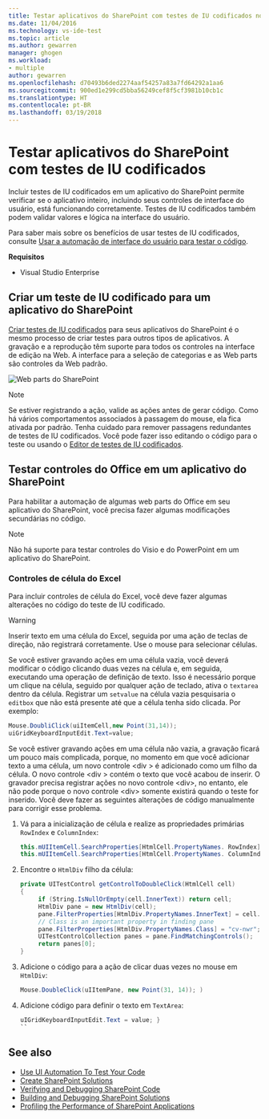 ```yaml
---
title: Testar aplicativos do SharePoint com testes de IU codificados no Visual Studio | Microsoft Docs
ms.date: 11/04/2016
ms.technology: vs-ide-test
ms.topic: article
ms.author: gewarren
manager: ghogen
ms.workload:
- multiple
author: gewarren
ms.openlocfilehash: d70493b6ded2274aaf54257a83a7fd64292a1aa6
ms.sourcegitcommit: 900ed1e299cd5bba56249cef8f5cf3981b10cb1c
ms.translationtype: HT
ms.contentlocale: pt-BR
ms.lasthandoff: 03/19/2018
---
```

# <a name="test-sharepoint-applications-with-coded-ui-tests"></a>Testar aplicativos do SharePoint com testes de IU codificados

Incluir testes de IU codificados em um aplicativo do SharePoint permite verificar se o aplicativo inteiro, incluindo seus controles de interface do usuário, está funcionando corretamente. Testes de IU codificados também podem validar valores e lógica na interface do usuário.

Para saber mais sobre os benefícios de usar testes de IU codificados, consulte [Usar a automação de interface do usuário para testar o código](../test/use-ui-automation-to-test-your-code.md).

**Requisitos**

- Visual Studio Enterprise

## <a name="create-a-coded-ui-test-for-a-sharepoint-app"></a>Criar um teste de IU codificado para um aplicativo do SharePoint

[Criar testes de IU codificados](../test/use-ui-automation-to-test-your-code.md) para seus aplicativos do SharePoint é o mesmo processo de criar testes para outros tipos de aplicativos. A gravação e a reprodução têm suporte para todos os controles na interface de edição na Web. A interface para a seleção de categorias e as Web parts são controles da Web padrão.

![Web parts do SharePoint](../test/media/cuit_sharepoint.png)

> [!NOTE]
> Se estiver registrando a ação, valide as ações antes de gerar código. Como há vários comportamentos associados à passagem do mouse, ela fica ativada por padrão. Tenha cuidado para remover passagens redundantes de testes de IU codificados. Você pode fazer isso editando o código para o teste ou usando o [Editor de testes de IU codificados](../test/editing-coded-ui-tests-using-the-coded-ui-test-editor.md).

## <a name="test-office-controls-within-a-sharepoint-app"></a>Testar controles do Office em um aplicativo do SharePoint

Para habilitar a automação de algumas web parts do Office em seu aplicativo do SharePoint, você precisa fazer algumas modificações secundárias no código.

> [!NOTE]
> Não há suporte para testar controles do Visio e do PowerPoint em um aplicativo do SharePoint.

### <a name="excel-cell-controls"></a>Controles de célula do Excel

Para incluir controles de célula do Excel, você deve fazer algumas alterações no código do teste de IU codificado.

> [!WARNING]
> Inserir texto em uma célula do Excel, seguida por uma ação de teclas de direção, não registrará corretamente. Use o mouse para selecionar células.

Se você estiver gravando ações em uma célula vazia, você deverá modificar o código clicando duas vezes na célula e, em seguida, executando uma operação de definição de texto. Isso é necessário porque um clique na célula, seguido por qualquer ação de teclado, ativa o `textarea` dentro da célula. Registrar um `setvalue` na célula vazia pesquisaria o `editbox` que não está presente até que a célula tenha sido clicada. Por exemplo:

```csharp
Mouse.DoubliClick(uiItemCell,new Point(31,14));
uiGridKeyboardInputEdit.Text=value;
```

Se você estiver gravando ações em uma célula não vazia, a gravação ficará um pouco mais complicada, porque, no momento em que você adicionar texto a uma célula, um novo controle \<div > é adicionado como um filho da célula. O novo controle \<div > contém o texto que você acabou de inserir. O gravador precisa registrar ações no novo controle \<div>, no entanto, ele não pode porque o novo controle \<div> somente existirá quando o teste for inserido. Você deve fazer as seguintes alterações de código manualmente para corrigir esse problema.

1. Vá para a inicialização de célula e realize as propriedades primárias `RowIndex` e `ColumnIndex`:

    ```csharp
    this.mUIItemCell.SearchProperties[HtmlCell.PropertyNames. RowIndex] = "3";
    this.mUIItemCell.SearchProperties[HtmlCell.PropertyNames. ColumnIndex] = "3";
    ```

2. Encontre o `HtmlDiv` filho da célula:

    ```csharp
    private UITestControl getControlToDoubleClick(HtmlCell cell)
    {
         if (String.IsNullOrEmpty(cell.InnerText)) return cell;
         HtmlDiv pane = new HtmlDiv(cell);
         pane.FilterProperties[HtmlDiv.PropertyNames.InnerText] = cell.InnerText;
         // Class is an important property in finding pane
         pane.FilterProperties[HtmlDiv.PropertyNames.Class] = "cv-nwr";
         UITestControlCollection panes = pane.FindMatchingControls();
         return panes[0];
    }
    ```

3. Adicione o código para a ação de clicar duas vezes no mouse em `HtmlDiv`:

    ```csharp
    Mouse.DoubleClick(uIItemPane, new Point(31, 14)); )
    ```

4. Adicione código para definir o texto em `TextArea`:

    ```csharp
    uIGridKeyboardInputEdit.Text = value; }
    ``

## See also

- [Use UI Automation To Test Your Code](../test/use-ui-automation-to-test-your-code.md)
- [Create SharePoint Solutions](/office-dev/office-dev/create-sharepoint-solutions)
- [Verifying and Debugging SharePoint Code](/office-dev/office-dev/verifying-and-debugging-sharepoint-code)
- [Building and Debugging SharePoint Solutions](/office-dev/office-dev/building-and-debugging-sharepoint-solutions)
- [Profiling the Performance of SharePoint Applications](/office-dev/office-dev/profiling-the-performance-of-sharepoint-applications)
